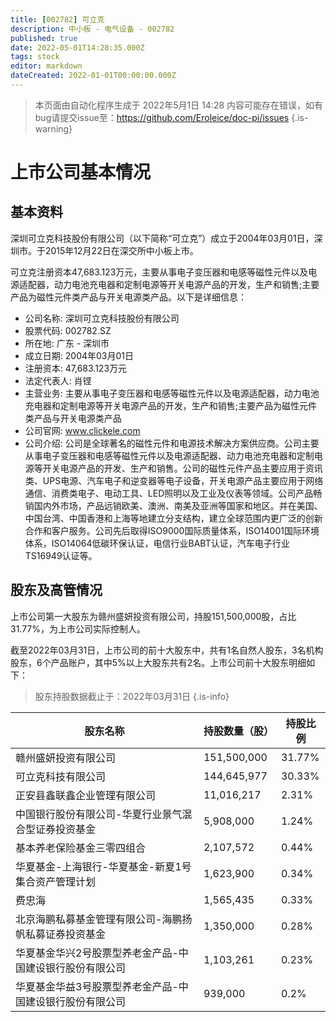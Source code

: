 ```yaml
---
title: [002782] 可立克
description: 中小板 - 电气设备 - 002782
published: true
date: 2022-05-01T14:28:35.000Z
tags: stock
editor: markdown
dateCreated: 2022-01-01T00:00:00.000Z
---
```


> 本页面由自动化程序生成于 2022年5月1日 14:28
> 内容可能存在错误，如有bug请提交issue至：https://github.com/Eroleice/doc-pi/issues
{.is-warning}

# 上市公司基本情况

## 基本资料

深圳可立克科技股份有限公司（以下简称“可立克”）成立于2004年03月01日，深圳市。于2015年12月22日在深交所中小板上市。

可立克注册资本47,683.123万元，主要从事电子变压器和电感等磁性元件以及电源适配器，动力电池充电器和定制电源等开关电源产品的开发，生产和销售;主要产品为磁性元件类产品与开关电源类产品。以下是详细信息：

- 公司名称: 深圳可立克科技股份有限公司
- 股票代码: 002782.SZ
- 所在地: 广东 - 深圳市
- 成立日期: 2004年03月01日
- 注册资本: 47,683.123万元
- 法定代表人: 肖铿
- 主营业务: 主要从事电子变压器和电感等磁性元件以及电源适配器，动力电池充电器和定制电源等开关电源产品的开发，生产和销售;主要产品为磁性元件类产品与开关电源类产品
- 公司官网: www.clickele.com
- 公司介绍: 公司是全球著名的磁性元件和电源技术解决方案供应商。公司主要从事电子变压器和电感等磁性元件以及电源适配器、动力电池充电器和定制电源等开关电源产品的开发、生产和销售。公司的磁性元件产品主要应用于资讯类、UPS电源、汽车电子和逆变器等电子设备，开关电源产品主要应用于网络通信、消费类电子、电动工具、LED照明以及工业及仪表等领域。公司产品畅销国内外市场，产品远销欧美、澳洲、南美及亚洲等国家和地区。并在美国、中国台湾、中国香港和上海等地建立分支结构，建立全球范围内更广泛的创新合作和客户服务。公司先后取得ISO9000国际质量体系，ISO14001国际环境体系，ISO14064低碳环保认证，电信行业BABT认证，汽车电子行业TS16949认证等。


## 股东及高管情况

上市公司第一大股东为赣州盛妍投资有限公司，持股151,500,000股，占比31.77%，为上市公司实际控制人。

截至2022年03月31日，上市公司的前十大股东中，共有1名自然人股东，3名机构股东，6个产品账户，其中5%以上大股东共有2名。上市公司前十大股东明细如下：

> 股东持股数据截止于：2022年03月31日
{.is-info}

| 股东名称 | 持股数量（股） | 持股比例 |
| --- | --- | --- |
| 赣州盛妍投资有限公司 | 151,500,000 | 31.77% |
| 可立克科技有限公司 | 144,645,977 | 30.33% |
| 正安县鑫联鑫企业管理有限公司 | 11,016,217 | 2.31% |
| 中国银行股份有限公司-华夏行业景气混合型证券投资基金 | 5,908,000 | 1.24% |
| 基本养老保险基金三零四组合 | 2,107,572 | 0.44% |
| 华夏基金-上海银行-华夏基金-新夏1号集合资产管理计划 | 1,623,900 | 0.34% |
| 费忠海 | 1,565,435 | 0.33% |
| 北京海鹏私募基金管理有限公司-海鹏扬帆私募证券投资基金 | 1,350,000 | 0.28% |
| 华夏基金华兴2号股票型养老金产品-中国建设银行股份有限公司 | 1,103,261 | 0.23% |
| 华夏基金华益3号股票型养老金产品-中国建设银行股份有限公司 | 939,000 | 0.2% |




